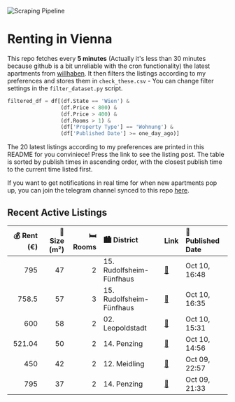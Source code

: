![Scraping Pipeline](https://github.com/AthomsG/renting-in-vienna/actions/workflows/run_pipeline.yml/badge.svg)


# Renting in Vienna

This repo fetches every **5 minutes** (Actually it's less than 30 minutes because github is a bit unreliable with the cron functionality) the latest apartments from [willhaben](https://www.willhaben.at/).
It then filters the listings according to my preferences and stores them in `check_these.csv` - You can change filter settings in the `filter_dataset.py` script.

```python
filtered_df = df[(df.State == 'Wien') & 
                 (df.Price < 800) &
                 (df.Price > 400) &
                 (df.Rooms > 1) &
                 (df['Property Type'] == 'Wohnung') &
                 (df['Published Date'] >= one_day_ago)]
```

The 20 latest listings according to my preferences are printed in this README for you conviniece! Press the link to see the listing post.
The table is sorted by publish times in ascending order, with the closest publish time to the current time listed first.

If you want to get notifications in real time for when new apartments pop up, you can join the telegram channel synced to this repo [here](https://t.me/+1HPAYOf5BSsyNTlk).

## Recent Active Listings

|   💰 Rent (€) |   📏 Size (m²) |   🛏️ Rooms | 🏙️ District              | Link                                                                                                                                                                                       | 📅 Published Date   |
|-------------:|--------------:|-----------:|:-------------------------|:-------------------------------------------------------------------------------------------------------------------------------------------------------------------------------------------|:-------------------|
|       795    |            47 |          2 | 15. Rudolfsheim-Fünfhaus | [🔗](https://www.willhaben.at/iad/immobilien/d/mietwohnungen/wien/wien-1150-rudolfsheim-f%C3%BCnfhaus/mietwohnung-in-zentraler-lage-n%C3%A4he-westbahnhof-1758921117/)                      | Oct 10, 16:48      |
|       758.5  |            57 |          3 | 15. Rudolfsheim-Fünfhaus | [🔗](https://www.willhaben.at/iad/immobilien/d/mietwohnungen/wien/wien-1150-rudolfsheim-f%C3%BCnfhaus/unbefristete-wg-taugliche-3-zimmer-wohnung-im-15.bezirk%21-1753349473/)               | Oct 10, 16:35      |
|       600    |            58 |          2 | 02. Leopoldstadt         | [🔗](https://www.willhaben.at/iad/immobilien/d/mietwohnungen/wien/wien-1020-leopoldstadt/%28reserviert%29-direktvergabe-einer-2-zimmer-gemeindewohnung-mit-loggia-im-2.-bezirk-1992731546/) | Oct 10, 15:31      |
|       521.04 |            50 |          2 | 14. Penzing              | [🔗](https://www.willhaben.at/iad/immobilien/d/mietwohnungen/wien/wien-1140-penzing/gemeindewohnung-2-zimmer-ticket-mit-31.8.2025-1168289092/)                                              | Oct 10, 14:56      |
|       450    |            42 |          2 | 12. Meidling             | [🔗](https://www.willhaben.at/iad/immobilien/d/mietwohnungen/wien/wien-1120-meidling/direktvergabe-1306461786/)                                                                             | Oct 09, 22:57      |
|       795    |            37 |          2 | 14. Penzing              | [🔗](https://www.willhaben.at/iad/immobilien/d/mietwohnungen/wien/wien-1140-penzing/sch%C3%B6ne-2-zimmer-neubau-wohnung-mit-balkon-909600938/)                                              | Oct 09, 21:33      |
